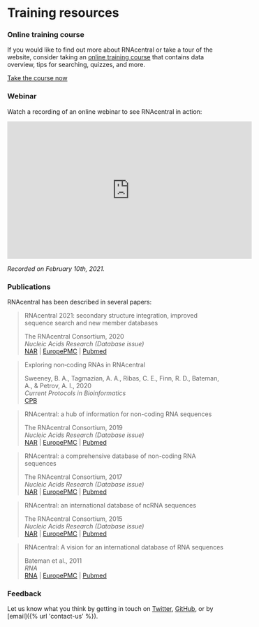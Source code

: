 
# Training resources

### Online training course <a style="cursor: pointer" id="online-training" ng-click="scrollTo('online-training')" name="online-training" class="text-muted smaller"><i class="fa fa-link"></i></a>

If you would like to find out more about RNAcentral or take a tour of the website, consider taking
an [online training course](http://www.ebi.ac.uk/training/online/course/rnacentral-exploring-non-coding-rna-sequences)
that contains data overview, tips for searching, quizzes, and more.

<a href="http://www.ebi.ac.uk/training/online/course/rnacentral-exploring-non-coding-rna-sequences" class="btn btn-primary no-icon">Take the course now</a>

### Webinar <a style="cursor: pointer" id="webinar" ng-click="scrollTo('webinar')" name="webinar" class="text-muted smaller"><i class="fa fa-link"></i></a>

Watch a recording of an online webinar to see RNAcentral in action:

<iframe width="560" height="315" src="https://www.youtube.com/embed/HiwfOa6hwnQ" frameborder="0" allowfullscreen></iframe>

*Recorded on February 10th, 2021.*

### Publications <a style="cursor: pointer" id="papers" ng-click="scrollTo('papers')" name="papers" class="text-muted smaller"><i class="fa fa-link"></i></a>

RNAcentral has been described in several papers:

<blockquote class="callout-info">
  <p>RNAcentral 2021: secondary structure integration, improved sequence search and new member databases</p>
  <footer>The RNAcentral Consortium, 2020</footer>
  <footer><em>Nucleic Acids Research (Database issue)</em></footer>
  <a href="https://doi.org/10.1093/nar/gkaa921">NAR</a> |
  <a href="http://europepmc.org/abstract/MED/33106848">EuropePMC</a> |
  <a href="http://www.ncbi.nlm.nih.gov/pubmed/33106848">Pubmed</a>
</blockquote>

<blockquote>
  <p>Exploring non‐coding RNAs in RNAcentral</p>
  <footer>Sweeney, B. A., Tagmazian, A. A., Ribas, C. E., Finn, R. D., Bateman, A., & Petrov, A. I., 2020</footer>
  <footer><em>Current Protocols in Bioinformatics</em></footer>
  <a href="https://currentprotocols.onlinelibrary.wiley.com/doi/full/10.1002/cpbi.104">CPB</a>
</blockquote>

<blockquote>
  <p>RNAcentral: a hub of information for non-coding RNA sequences</p>
  <footer>The RNAcentral Consortium, 2019</footer>
  <footer><em>Nucleic Acids Research (Database issue)</em></footer>
  <a href="https://doi.org/10.1093/nar/gky1034">NAR</a> |
  <a href="http://europepmc.org/abstract/MED/30395267">EuropePMC</a> |
  <a href="http://www.ncbi.nlm.nih.gov/pubmed/30395267">Pubmed</a>
</blockquote>

<blockquote>
  <p>RNAcentral: a comprehensive database of non-coding RNA sequences</p>
  <footer>The RNAcentral Consortium, 2017</footer>
  <footer><em>Nucleic Acids Research (Database issue)</em></footer>
  <a href="http://nar.oxfordjournals.org/content/45/D1/D128.full">NAR</a> |
  <a href="http://europepmc.org/abstract/MED/27794554">EuropePMC</a> |
  <a href="http://www.ncbi.nlm.nih.gov/pubmed/27794554">Pubmed</a>
</blockquote>

<blockquote>
  <p>RNAcentral: an international database of ncRNA sequences</p>
  <footer>The RNAcentral Consortium, 2015</footer>
  <footer><em>Nucleic Acids Research (Database issue)</em></footer>
  <a href="http://nar.oxfordjournals.org/content/43/D1/D123.full">NAR</a> |
  <a href="http://europepmc.org/articles/PMC4384043">EuropePMC</a> |
  <a href="http://www.ncbi.nlm.nih.gov/pubmed/25352543">Pubmed</a>
</blockquote>

<blockquote>
  <p>RNAcentral: A vision for an international database of RNA sequences</p>
  <footer>Bateman et al., 2011</footer>
  <footer><em>RNA</em></footer>
  <a href="http://rnajournal.cshlp.org/cgi/pmidlookup?view=long&pmid=21940779">RNA</a> |
  <a href="http://europepmc.org/abstract/MED/21940779">EuropePMC</a> |
  <a href="http://www.ncbi.nlm.nih.gov/pubmed/21940779">Pubmed</a>
</blockquote>

### Feedback <a style="cursor: pointer" id="feedback" ng-click="scrollTo('feedback')" name="feedback" class="text-muted smaller"><i class="fa fa-link"></i></a>

Let us know what you think by getting in touch on [Twitter](https://twitter.com/rnacentral),
[GitHub](https://github.com/RNAcentral/rnacentral-webcode/issues/new), or by [email]({% url 'contact-us' %}).
